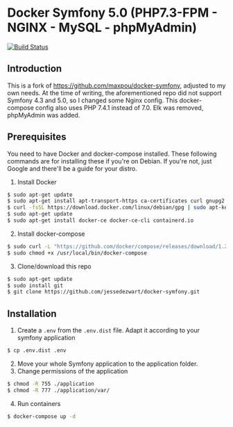 # Docker Symfony 5.0 (PHP7.3-FPM - NGINX - MySQL - phpMyAdmin)

[![Build Status](https://travis-ci.org/jessedezwart/docker-symfony.svg?branch=master)](https://travis-ci.org/jessedezwart/docker-symfony)

## Introduction
This is a fork of <https://github.com/maxpou/docker-symfony>, adjusted to my own needs. At the time of writing, the aforementioned repo did not support Symfony 4.3 and 5.0, so I changed some Nginx config. This docker-compose config also uses PHP 7.4.1 instead of 7.0. Elk was removed, phpMyAdmin was added.

## Prerequisites
You need to have Docker and docker-compose installed. These following commands are for installing these if you're on Debian. If you're not, just Google and there'll be a guide for your distro.

1. Install Docker
```bash
$ sudo apt-get update
$ sudo apt-get install apt-transport-https ca-certificates curl gnupg2 software-properties-common
$ curl -fsSL https://download.docker.com/linux/debian/gpg | sudo apt-key add -
$ sudo apt-get update
$ sudo apt-get install docker-ce docker-ce-cli containerd.io
```
2. Install docker-compose
```bash
$ sudo curl -L "https://github.com/docker/compose/releases/download/1.25.0/docker-compose-$(uname -s)-$(uname -m)" -o /usr/local/bin/docker-compose
$ sudo chmod +x /usr/local/bin/docker-compose
```
3. Clone/download this repo
```bash
$ sudo apt-get update
$ sudo install git
$ git clone https://github.com/jessedezwart/docker-symfony.git
```
## Installation
1. Create a `.env` from the `.env.dist` file. Adapt it according to your symfony application
```bash
$ cp .env.dist .env
```
2. Move your whole Symfony application to the application folder.
3. Change permissions of the application
```bash
$ chmod -R 755 ./application
$ chmod -R 777 ./application/var/
```
4. Run containers
```bash
$ docker-compose up -d
```